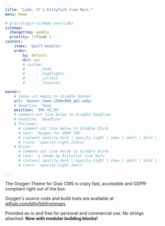 ```yaml
---
title: "Look, It's Kittyfish from Mars."
menu: Home

# grav-plugin-sitemap overrides
sitemap:
  changefreq: weekly
  priority: !!float 1
content:
    items: '@self.modules'
    order:
        by: default
        dir: asc
        # custom:
        #     - _hook
        #     - _highlights
        #     - _callout
        #     - _features

banner:
    # leave url empty to disable banner
    url: 'banner_home-1500x960_q82.webp'
    # headline: 'Home'
    position: '30% 42.5%'
    # comment-out line below to disable headline
    # headline: 'Headline'
    # follower:
      # comment-out line below to disable blurb
      # text: 'Oxygen for GRAV CMS'
      # (values) opacity-dark | opacity-light | skew | small | bold | italic | uppercase | normal-case
      # class: 'opacity-light,italic'
    # blurb:
      # comment-out line below to disable blurb
      # text: 'a theme by Kittyfish from Mars'
      # (values) opacity-dark | opacity-light | skew | small | bold | italic | uppercase | normal-case
      # class: 'opacity-light,small'

---
```


The Oxygen Theme for Grav CMS is crazy fast, accessible and GDPR-compliant right out of the box. 

Oxygen's source code and build tools are available at <a href="https://github.com/kittyfishfrommars" target="_blank">github.com/kittyfishfrommars</a>. 

Provided as-is and free for personal and commercial use. No strings attached. **Now with modular building blocks!**